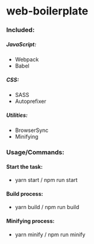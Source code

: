 # web-boilerplate

### Included:

##### JavaScript:
- Webpack
- Babel

##### CSS:
- SASS
- Autoprefixer

##### Utilities:
- BrowserSync
- Minifying

### Usage/Commands:
#### Start the task: 
- yarn start / npm run start
#### Build process:
- yarn build / npm run build
#### Minifying process:
- yarn minify / npm run minify
 
